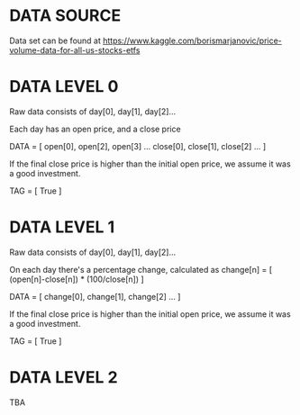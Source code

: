 # DATA SOURCE

Data set can be found at https://www.kaggle.com/borismarjanovic/price-volume-data-for-all-us-stocks-etfs

# DATA LEVEL 0

Raw data consists of day[0], day[1], day[2]...

Each day has an open price, and a close price

DATA = [ open[0], open[2], open[3] ... close[0], close[1], close[2] ... ]

If the final close price is higher than the initial open price, we assume it was a good investment.

TAG = [ True ]

# DATA LEVEL 1

Raw data consists of day[0], day[1], day[2]...

On each day there's a percentage change, calculated as change[n] = [ (open[n]-close[n]) * (100/close[n]) ]

DATA = [ change[0], change[1], change[2] ... ]

If the final close price is higher than the initial open price, we assume it was a good investment.

TAG = [ True ]

# DATA LEVEL 2

TBA
